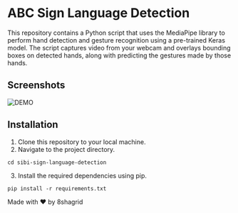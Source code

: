 # ABC Sign Language Detection

This repository contains a Python script that uses the MediaPipe library to perform hand detection and gesture recognition using a pre-trained Keras model. The script captures video from your webcam and overlays bounding boxes on detected hands, along with predicting the gestures made by those hands.

## Screenshots
![DEMO](demo1.gif)

## Installation

1. Clone this repository to your local machine.
2. Navigate to the project directory.
```
cd sibi-sign-language-detection
```
3. Install the required dependencies using pip.
```
pip install -r requirements.txt
```

Made with ❤️ by 8shagrid

